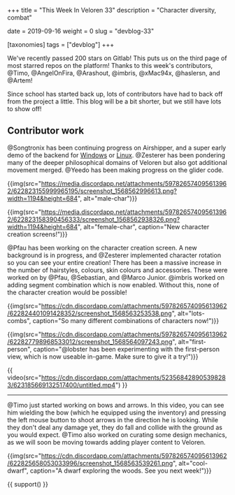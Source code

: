 +++
title = "This Week In Veloren 33"
description = "Character diversity, combat"

date = 2019-09-16
weight = 0
slug = "devblog-33"

[taxonomies]
tags = ["devblog"]
+++

We've recently passed 200 stars on Gitlab! This puts us on the third page of most starred repos on the platform! Thanks to this week's contributors, @Timo, @AngelOnFira, @Arashout, @imbris, @xMac94x, @haslersn, and @Artem!

Since school has started back up, lots of contributors have had to back off from the project a little. This blog will be a bit shorter, but we still have lots to show off!

## Contributor work

@Songtronix has been continuing progress on Airshipper, and a super early demo of the backend for [Windows](https://airshipper.songtronix.com/nightly/master/windows/artifacts.zip) or [Linux](https://airshipper.songtronix.com/nightly/master/linux/artifacts.zip). @Zesterer has been pondering many of the deeper philosophical domains of Veloren but also got additional movement merged. @Yeedo has been making progress on the glider code.

{{img(src="https://media.discordapp.net/attachments/597826574095613962/622823155999965195/screenshot_1568562996613.png?width=1194&height=684", alt="male-char")}}

{{img(src="https://media.discordapp.net/attachments/597826574095613962/622823158390456333/screenshot_1568562938326.png?width=1194&height=684", alt="female-char", caption="New character creation screens!")}}

@Pfau has been working on the character creation screen. A new background is in progress, and @Zesterer implemented character rotation so you can see your entire creation! There has been a massive increase in the number of hairstyles, colours, skin colours and accessories. These were worked on by @Pfau, @Sebastian, and @Marco Junior. @imbris worked on adding segment combination which is now enabled. Without this, none of the character creation would be possible!

{{img(src="https://cdn.discordapp.com/attachments/597826574095613962/622824401091428352/screenshot_1568563253538.png", alt="lots-combs", caption="So many different combinations of characters now!")}}

{{img(src="https://cdn.discordapp.com/attachments/597826574095613962/622827798968533012/screenshot_1568564097243.png", alt="first-person", caption="@lobster has been experimenting with the first-person view, which is now useable in-game. Make sure to give it a try!")}}

{{ video(src="https://cdn.discordapp.com/attachments/523568428905398283/623185669132517400/untitled.mp4") }}

<hr>

@Timo just started working on bows and arrows. In this video, you can see him wielding the bow (which he equipped using the inventory) and pressing the left mouse button to shoot arrows in the direction he is looking. While they don't deal any damage yet, they do fall and collide with the ground as you would expect. @Timo also worked on curating some design mechanics, as we will soon be moving towards adding player content to Veloren.

{{img(src="https://cdn.discordapp.com/attachments/597826574095613962/622825658053033996/screenshot_1568563539261.png", alt="cool-dwarf", caption="A dwarf exploring the woods. See you next week!")}}

{{ support() }}
